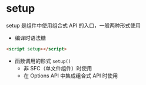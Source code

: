 # setup 
setup 是组件中使用组合式 API 的入口，一般两种形式使用
- 编译时语法糖
``` html 
<script setup></script>
```
- 函数调用的形式 `setup()`
    - 非 SFC（单文件组件）时使用
    - 在 Options API 中集成组合式 API 时使用
